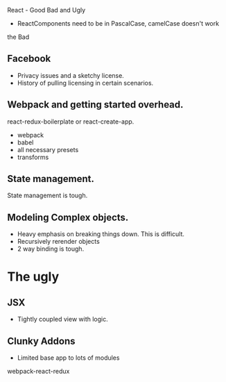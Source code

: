React - Good Bad and Ugly

- ReactComponents need to be in PascalCase, camelCase doesn't work


the Bad

## Facebook

* Privacy issues and a sketchy license.
* History of pulling licensing in certain scenarios.

## Webpack and getting started overhead.

react-redux-boilerplate or react-create-app.

* webpack
* babel
* all necessary presets
* transforms

## State management.

State management is tough.


## Modeling Complex objects.

* Heavy emphasis on breaking things down. This is difficult.
* Recursively rerender objects
* 2 way binding is tough.


# The ugly

## JSX

* Tightly coupled view with logic.

## Clunky Addons

* Limited base app to lots of modules


webpack-react-redux
